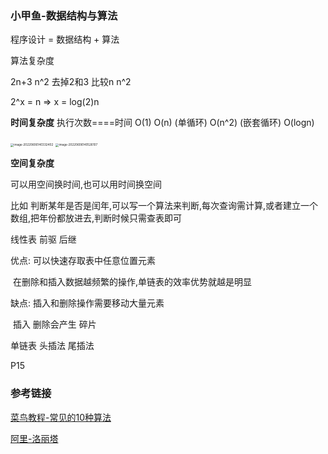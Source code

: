### 小甲鱼-数据结构与算法

程序设计 = 数据结构 + 算法 

算法复杂度

2n+3  n^2  去掉2和3 比较n n^2



2^x = n  => x = log(2)n





**时间复杂度**  执行次数====时间   O(1)   O(n) (单循环)  O(n^2) (嵌套循环)   O(logn)



<img src="https://image.zhuyuanzheng1.top/image-20220606140332402.png" alt="image-20220606140332402" style="zoom:33%;" />

<img src="https://image.zhuyuanzheng1.top/image-20220606140526107.png" alt="image-20220606140526107" style="zoom:33%;" />

**空间复杂度**

可以用空间换时间,也可以用时间换空间

比如 判断某年是否是闰年,可以写一个算法来判断,每次查询需计算,或者建立一个数组,把年份都放进去,判断时候只需查表即可





线性表   前驱  后继

优点: 可以快速存取表中任意位置元素  

​         在删除和插入数据越频繁的操作,单链表的效率优势就越是明显

缺点: 插入和删除操作需要移动大量元素

​         插入 删除会产生 碎片

单链表  头插法  尾插法



P15



### 参考链接

[菜鸟教程-常见的10种算法](https://www.runoob.com/w3cnote_genre/algorithm)

[阿里-洛丽塔](https://design.alipay.com/lolita)



